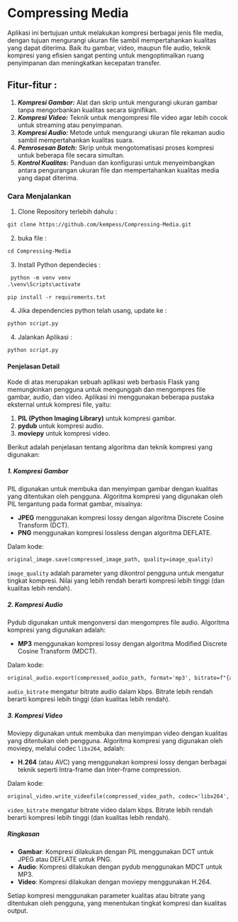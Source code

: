 # Compressing Media
Aplikasi ini bertujuan untuk melakukan kompresi berbagai jenis file media, dengan tujuan mengurangi ukuran file sambil mempertahankan kualitas yang dapat diterima. Baik itu gambar, video, maupun file audio, teknik kompresi yang efisien sangat penting untuk mengoptimalkan ruang penyimpanan dan meningkatkan kecepatan transfer.

## Fitur-fitur :
1. ***Kompresi Gambar:*** Alat dan skrip untuk mengurangi ukuran gambar tanpa mengorbankan kualitas secara signifikan.
2. ***Kompresi Video:*** Teknik untuk mengompresi file video agar lebih cocok untuk streaming atau penyimpanan.
3. ***Kompresi Audio:*** Metode untuk mengurangi ukuran file rekaman audio sambil mempertahankan kualitas suara.
4. ***Pemrosesan Batch:*** Skrip untuk mengotomatisasi proses kompresi untuk beberapa file secara simultan.
5. ***Kontrol Kualitas:*** Panduan dan konfigurasi untuk menyeimbangkan antara pengurangan ukuran file dan mempertahankan kualitas media yang dapat diterima.

### Cara Menjalankan
1. Clone Repository terlebih dahulu :
```markdown
git clone https://github.com/kempess/Compressing-Media.git
```
2. buka file :
```markdown
cd Compressing-Media
```
3. Install Python dependecies :
```markdown
 python -m venv venv    
.\venv\Scripts\activate   
```  
```markdown
pip install -r requirements.txt
```
4. Jika dependencies python telah usang, update ke :
```markdown
python script.py
```
4. Jalankan Aplikasi :
``` markdown
python script.py
```

#### Penjelasan Detail
Kode di atas merupakan sebuah aplikasi web berbasis Flask yang memungkinkan pengguna untuk mengunggah dan mengompres file gambar, audio, dan video. Aplikasi ini menggunakan beberapa pustaka eksternal untuk kompresi file, yaitu:

1. **PIL (Python Imaging Library)** untuk kompresi gambar.
2. **pydub** untuk kompresi audio.
3. **moviepy** untuk kompresi video.

Berikut adalah penjelasan tentang algoritma dan teknik kompresi yang digunakan:

##### 1. Kompresi Gambar
PIL digunakan untuk membuka dan menyimpan gambar dengan kualitas yang ditentukan oleh pengguna. Algoritma kompresi yang digunakan oleh PIL tergantung pada format gambar, misalnya:
- **JPEG** menggunakan kompresi lossy dengan algoritma Discrete Cosine Transform (DCT).
- **PNG** menggunakan kompresi lossless dengan algoritma DEFLATE.

Dalam kode:
```markdown
original_image.save(compressed_image_path, quality=image_quality)
```
`image_quality` adalah parameter yang dikontrol pengguna untuk mengatur tingkat kompresi. Nilai yang lebih rendah berarti kompresi lebih tinggi (dan kualitas lebih rendah).

##### 2. Kompresi Audio
Pydub digunakan untuk mengonversi dan mengompres file audio. Algoritma kompresi yang digunakan adalah:
- **MP3** menggunakan kompresi lossy dengan algoritma Modified Discrete Cosine Transform (MDCT).

Dalam kode:
```markdown
original_audio.export(compressed_audio_path, format='mp3', bitrate=f"{audio_bitrate}k")
```
`audio_bitrate` mengatur bitrate audio dalam kbps. Bitrate lebih rendah berarti kompresi lebih tinggi (dan kualitas lebih rendah).

##### 3. Kompresi Video
Moviepy digunakan untuk membuka dan menyimpan video dengan kualitas yang ditentukan oleh pengguna. Algoritma kompresi yang digunakan oleh moviepy, melalui codec `libx264`, adalah:
- **H.264** (atau AVC) yang menggunakan kompresi lossy dengan berbagai teknik seperti Intra-frame dan Inter-frame compression.

Dalam kode:
```markdown
original_video.write_videofile(compressed_video_path, codec='libx264', audio_codec='aac', bitrate=f"{video_bitrate}k")
```
`video_bitrate` mengatur bitrate video dalam kbps. Bitrate lebih rendah berarti kompresi lebih tinggi (dan kualitas lebih rendah).

##### Ringkasan
- **Gambar**: Kompresi dilakukan dengan PIL menggunakan DCT untuk JPEG atau DEFLATE untuk PNG.
- **Audio**: Kompresi dilakukan dengan pydub menggunakan MDCT untuk MP3.
- **Video**: Kompresi dilakukan dengan moviepy menggunakan H.264.

Setiap kompresi menggunakan parameter kualitas atau bitrate yang ditentukan oleh pengguna, yang menentukan tingkat kompresi dan kualitas output.

